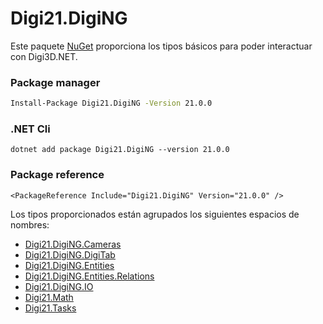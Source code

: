 # Digi21.DigiNG

Este paquete [NuGet](https://www.nuget.org/packages/Digi21.DigiNG/) proporciona los tipos básicos para poder interactuar con Digi3D.NET.

### Package manager
```bash
Install-Package Digi21.DigiNG -Version 21.0.0
```

### .NET Cli
```
dotnet add package Digi21.DigiNG --version 21.0.0
```

### Package reference
```markup
<PackageReference Include="Digi21.DigiNG" Version="21.0.0" />
```

Los tipos proporcionados están agrupados los siguientes espacios de nombres:

* [Digi21.DigiNG.Cameras](digi21.diging.cameras/)
* [Digi21.DigiNG.DigiTab](digi21.diging.digitab/)
* [Digi21.DigiNG.Entities](digi21.diging.entities/)
* [Digi21.DigiNG.Entities.Relations](digi21.diging.entities.relations/)
* [Digi21.DigiNG.IO](digi21.diging.io/)
* [Digi21.Math](/digi3d-net/programacion/.net/referencia/digi21.diging/digi21.math)
* [Digi21.Tasks](digi21.tasks/)



